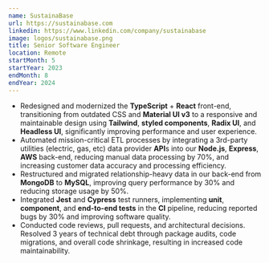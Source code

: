 ```yaml
---
name: SustainaBase
url: https://sustainabase.com
linkedin: https://www.linkedin.com/company/sustainabase
image: logos/sustainabase.png
title: Senior Software Engineer
location: Remote
startMonth: 5
startYear: 2023
endMonth: 8
endYear: 2024
---
```


- Redesigned and modernized the **TypeScript** + **React** front-end, transitioning from outdated CSS and **Material UI v3** to a responsive and maintainable design using **Tailwind**, **styled components**, **Radix UI**, and **Headless UI**, significantly improving performance and user experience.
- Automated mission-critical ETL processes by integrating a 3rd-party utilities (electric, gas, etc) data provider **API**s into our **Node.js**, **Express**, **AWS** back-end, reducing manual data processing by 70%, and increasing customer data accuracy and processing efficiency.
- Restructured and migrated relationship-heavy data in our back-end from **MongoDB** to **MySQL**, improving query performance by 30% and reducing storage usage by 50%.
- Integrated **Jest** and **Cypress** test runners, implementing **unit**, **component**, and **end-to-end tests** in the **CI** pipeline, reducing reported bugs by 30% and improving software quality.
- Conducted code reviews, pull requests, and architectural decisions. Resolved 3 years of technical debt through package audits, code migrations, and overall code shrinkage, resulting in increased code maintainability.
